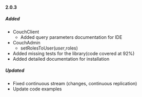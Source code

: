 #### 2.0.3
##### Added
- CouchClient
    + Added query parameters documentation for IDE
- CouchAdmin
    + setRolesToUser($user,$roles)
- Added missing tests for the library(code covered at 92%)
- Added detailed documentation for installation

##### Updated
- Fixed continuous stream (changes, continuous replication)
- Update code examples

